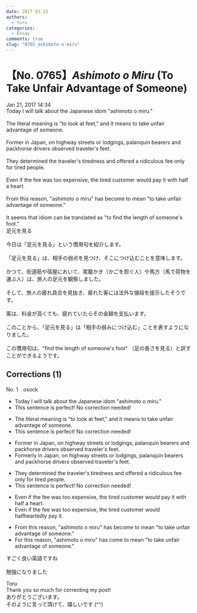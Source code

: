 ```yaml
---
date: 2017-01-21
authors:
  - toru
categories:
  - Essay
comments: true
slug: "0765_ashimoto-o-miru"
---
```


# 【No. 0765】<strong><em>Ashimoto o Miru</em></strong> (To Take Unfair Advantage of Someone)
<div class="date">Jan 21, 2017 14:34</div>
<div id="post"><div id="body_show_ori">
Today I will talk about the Japanese idom "ashimoto o miru."<br/><br/>The literal meaning is "to look at feet," and it means to take unfair advantage of someone.<br/><br/>Former in Japan, on highway streets or lodgings, palanquin bearers and packhorse drivers observed traveler's feet.<br/><br/>They determined the traveler's tiredness and offered a ridiculous fee only for tired people.<br/><br/>Even if the fee was too expensive, the tired customer would pay it with half a heart.<br/><br/>From this reason, "ashimoto o miru" has become to mean "to take unfair advantage of someone."<br/><br/>It seems that idiom can be translated as "to find the length of someone's foot."
</div></div>

<!-- more -->

<div id="post_ja"><div id="body_show_mo">
足元を見る<br/><br/>今日は「足元を見る」という慣用句を紹介します。<br/><br/>「足元を見る」は、相手の弱点を見つけ、そこにつけ込むことを意味します。<br/><br/>かつて、街道筋や宿屋において、駕籠かき（かごを担ぐ人）や馬方（馬で荷物を運ぶ人）は、旅人の足元を観察しました。<br/><br/>そして、旅人の疲れ具合を見抜き、疲れた客には法外な値段を提示したそうです。<br/><br/>客は、料金が高くても、疲れていたらその金額を支払います。<br/><br/>このことから、「足元を見る」は「相手の弱みにつけ込む」ことを表すようになりました。<br/><br/>この慣用句は、"find the length of someone's foot" （足の長さを見る）と訳すことができるようです。
</div></div>

## Corrections (1)
<div id="block"><div class="first_name"> No. 1　<span class="just_name">osock</span></div><div id="block2">
<ul class="correction_field">
<li class="incorrect">Today I will talk about the Japanese idom "ashimoto o miru."</li>
<li class="corrected perfect">This sentence is perfect! No correction needed!</li>
</ul>
<ul class="correction_field">
<li class="incorrect">The literal meaning is "to look at feet," and it means to take unfair advantage of someone.</li>
<li class="corrected perfect">This sentence is perfect! No correction needed!</li>
</ul>
<ul class="correction_field">
<li class="incorrect">Former in Japan, on highway streets or lodgings, palanquin bearers and packhorse drivers observed traveler's feet.</li>
<li class="corrected correct">
Former<span class="f_gray">ly</span> in Japan, on highway streets or lodgings, palanquin bearers and packhorse drivers observed traveler's feet.
</li>
</ul>
<ul class="correction_field">
<li class="incorrect">They determined the traveler's tiredness and offered a ridiculous fee only for tired people.</li>
<li class="corrected perfect">This sentence is perfect! No correction needed!</li>
</ul>
<ul class="correction_field">
<li class="incorrect">Even if the fee was too expensive, the tired customer would pay it with half a heart.</li>
<li class="corrected correct">
Even if the fee was too expensive, the tired customer would<span class="f_gray"> halfheartedly</span> pay it.
</li>
</ul>
<ul class="correction_field">
<li class="incorrect">From this reason, "ashimoto o miru" has become to mean "to take unfair advantage of someone."</li>
<li class="corrected correct">
<span class="f_gray">For this reason</span>, "ashimoto o miru" has <span class="f_gray">come</span> to mean "to take unfair advantage of someone."
</li>
</ul>
<p class="comment_small">
 すごく良い英語ですね
 <br/>
 <br/>
 勉強になりました
</p>

</div><div class="name"><span class="just_name">Toru</span><br>
Thank you so much for correcting my post!<br/>ありがとうございます。<br/>そのように言って頂けて、嬉しいです (^^)
</div>
</div>
